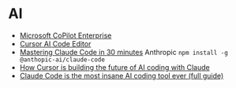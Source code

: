 # AI

* [Microsoft CoPilot Enterprise](ms-copilot-ent.md)
* [Cursor AI Code Editor](https://www.cursor.com/en)
* [Mastering Claude Code in 30 minutes](https://www.youtube.com/watch?v=6eBSHbLKuN0) Anthropic `npm install -g @anthopic-ai/claude-code` 
* [How Cursor is building the future of AI coding with Claude](https://www.youtube.com/watch?v=BGgsoIgbT_Y)
* [Claude Code is the most insane AI coding tool ever (full guide)](https://www.youtube.com/watch?v=LD3hSN3y_lE)
